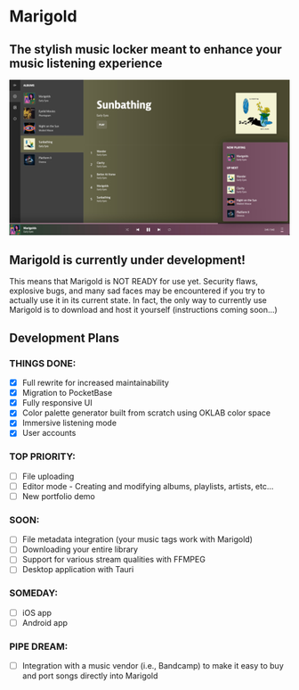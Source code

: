 # Marigold
## The stylish music locker meant to enhance your music listening experience

![Screenshot of Marigold](./static/public/images/screenshot.jpeg)

## Marigold is currently under development!
This means that Marigold is NOT READY for use yet. Security flaws, explosive bugs, and many sad faces may be encountered if you try to actually use it in its current state. In fact, the only way to currently use Marigold is to download and host it yourself (instructions coming soon...)

## Development Plans
### THINGS DONE:
- [x] Full rewrite for increased maintainability
- [x] Migration to PocketBase
- [x] Fully responsive UI
- [x] Color palette generator built from scratch using OKLAB color space
- [x] Immersive listening mode
- [x] User accounts

### TOP PRIORITY:
- [ ] File uploading
- [ ] Editor mode - Creating and modifying albums, playlists, artists, etc...
- [ ] New portfolio demo

### SOON:
- [ ] File metadata integration (your music tags work with Marigold)
- [ ] Downloading your entire library
- [ ] Support for various stream qualities with FFMPEG
- [ ] Desktop application with Tauri

### SOMEDAY:
- [ ] iOS app
- [ ] Android app

### PIPE DREAM:
- [ ] Integration with a music vendor (i.e., Bandcamp) to make it easy to buy and port songs directly into Marigold
